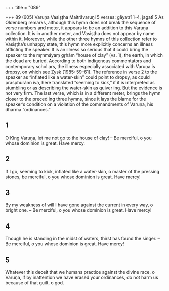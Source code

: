 +++
title = "089"

+++
89 (605) Varuṇa
Vasiṣṭha Maitrāvaruṇi
5 verses: gāyatrī 1–4, jagatī 5
As Oldenberg remarks, although this hymn does not break the sequence of verse  numbers and meter, it appears to be an addition to this Varuṇa collection. It is in  another meter, and Vasiṣṭha does not appear by name within it. Moreover, while  the other three hymns of this collection refer to Vasiṣṭha’s unhappy state, this hymn  more explicitly concerns an illness afflicting the speaker. It is an illness so serious  that it could bring the speaker to the mr̥nmáyaṃ gr̥hám “house of clay” (vs. 1), the  earth, in which the dead are buried.
According to both indigenous commentators and contemporary schol ars, the illness especially associated with Varuṇa is dropsy, on which see Zysk  (1985: 59–61). The reference in verse 2 to the speaker as “inflated like a water-skin”  could point to dropsy, as could prasphuránn iva, here translated “seeming to  kick,” if it is interpreted as stumbling or as describing the water-skin as quiver ing. But the evidence is not very firm.
The last verse, which is in a different meter, brings the hymn closer to the preced ing three hymns, since it lays the blame for the speaker’s condition on a violation of  the commandments of Varuṇa, his dhármā “ordinances.”
## 1
O King Varuṇa, let me not go to the house of clay!
– Be merciful, o you whose dominion is great. Have mercy.
## 2
If I go, seeming to kick, inflated like a water-skin, o master of the  pressing stones,
be merciful, o you whose dominion is great. Have mercy!
## 3
By my weakness of will I have gone against the current in every way, o  bright one.
– Be merciful, o you whose dominion is great. Have mercy!
## 4
Though he is standing in the midst of waters, thirst has found the singer. – Be merciful, o you whose dominion is great. Have mercy!
## 5
Whatever this deceit that we humans practice against the divine race, o  Varuṇa,
if by inattention we have erased your ordinances, do not harm us
because of that guilt, o god.